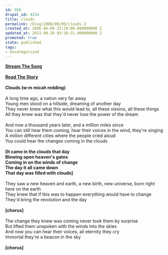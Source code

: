 ```yaml
---
id: 356
drupal_id: 4234
title: clouds
permalink: /blog/2006/06/09/clouds-2
created_at: 2006-06-09 23:29:00.000000000 Z
updated_at: 2011-08-20 03:36:31.000000000 Z
promoted: true
state: published
tags:
- Uncategorized
---
```

<b><a href="http://www.reddingbrothers.com/sound/stream/clouds.m3u">Stream The Song</a></b><br /><br /><b><a href="http://thereddingbrothers.blogspot.com/2006/05/clouds-song.html">Read The Story</a></b><br /><br /><span style="font-weight:bold;">Clouds (w:m micah redding)</span><br /><br />A long time ago, a nation very far away<br />Young men stood on a hillside, dreaming of another day<br />They never knew what this would lead to, all these visions, all these things<br />All they knew was that they'd never lose the power of the dream<br /><br />And now a thousand years later, and a million miles since<br />You can still hear them coming, hear their voices in the wind, they're singing<br />A million different cities where the people cried aloud<br />You could hear the changes coming in the clouds<br /><br /><span style="font-weight:bold;">[It came in the clouds that day</span><br /><span style="font-weight:bold;">Blowing open heaven's gates</span><br /><span style="font-weight:bold;">Coming in on the winds of change</span><br /><span style="font-weight:bold;">The day it all came down</span><br /><span style="font-weight:bold;">That day was filled with clouds]</span><br /><br />They saw a new heaven and earth, a new birth, new universe, born right here on the earth<br />They knew that if this was to happen everything would have to change<br />They'd bring the revolution and the day<br /><br /><span style="font-weight:bold;">[chorus]</span><br /><br />The change they knew was coming never took them by surprise<br />But lifted them unspoken with the winds into the skies<br />And now you can hear their voices, all eternity they cry<br />Immortal they're a beacon in the sky<br /><br /><span style="font-weight:bold;">[chorus]</span>
